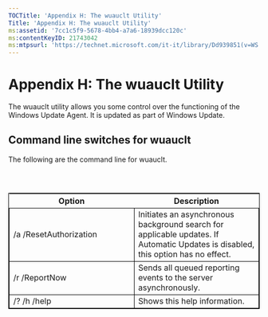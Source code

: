 ```yaml
---
TOCTitle: 'Appendix H: The wuauclt Utility'
Title: 'Appendix H: The wuauclt Utility'
ms:assetid: '7cc1c5f9-5678-4bb4-a7a6-18939dcc120c'
ms:contentKeyID: 21743042
ms:mtpsurl: 'https://technet.microsoft.com/it-it/library/Dd939851(v=WS.10)'
---
```


Appendix H: The wuauclt Utility
===============================

The wuauclt utility allows you some control over the functioning of the Windows Update Agent. It is updated as part of Windows Update.

Command line switches for wuauclt
---------------------------------

The following are the command line for wuauclt.

###  

 
<table style="border:1px solid black;">
<colgroup>
<col width="50%" />
<col width="50%" />
</colgroup>
<thead>
<tr class="header">
<th>Option</th>
<th>Description</th>
</tr>
</thead>
<tbody>
<tr class="odd">
<td style="border:1px solid black;">/a /ResetAuthorization</td>
<td style="border:1px solid black;">Initiates an asynchronous background search for applicable updates. If Automatic Updates is disabled, this option has no effect.</td>
</tr>
<tr class="even">
<td style="border:1px solid black;">/r /ReportNow</td>
<td style="border:1px solid black;">Sends all queued reporting events to the server asynchronously.</td>
</tr>
<tr class="odd">
<td style="border:1px solid black;">/? /h /help</td>
<td style="border:1px solid black;">Shows this help information.</td>
</tr>
</tbody>
</table>
